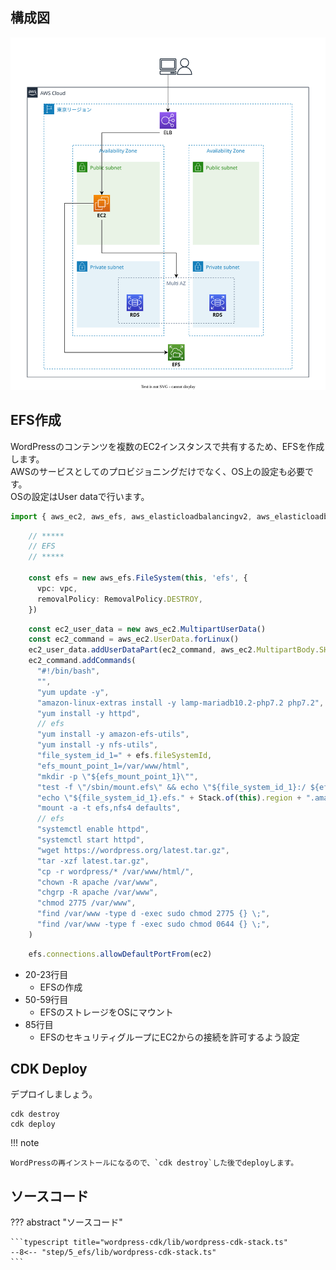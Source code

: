 ## 構成図

![](images/architectuture-efs.drawio.svg)

## EFS作成

WordPressのコンテンツを複数のEC2インスタンスで共有するため、EFSを作成します。  
AWSのサービスとしてのプロビジョニングだけでなく、OS上の設定も必要です。  
OSの設定はUser dataで行います。

```typescript title="wordpress-cdk/lib/wordpress-cdk-stack.ts" linenums="1"
import { aws_ec2, aws_efs, aws_elasticloadbalancingv2, aws_elasticloadbalancingv2_targets, aws_iam, aws_rds, CfnOutput, RemovalPolicy, Stack, StackProps } from 'aws-cdk-lib';
```
```typescript linenums="16"
    // *****
    // EFS
    // *****

    const efs = new aws_efs.FileSystem(this, 'efs', {
      vpc: vpc,
      removalPolicy: RemovalPolicy.DESTROY,
    })
```
```typescript hl_lines="10-19" linenums="41"
    const ec2_user_data = new aws_ec2.MultipartUserData()
    const ec2_command = aws_ec2.UserData.forLinux()
    ec2_user_data.addUserDataPart(ec2_command, aws_ec2.MultipartBody.SHELL_SCRIPT, true)
    ec2_command.addCommands(
      "#!/bin/bash",
      "",
      "yum update -y",
      "amazon-linux-extras install -y lamp-mariadb10.2-php7.2 php7.2",
      "yum install -y httpd",
      // efs
      "yum install -y amazon-efs-utils",
      "yum install -y nfs-utils",
      "file_system_id_1=" + efs.fileSystemId,
      "efs_mount_point_1=/var/www/html",
      "mkdir -p \"${efs_mount_point_1}\"",
      "test -f \"/sbin/mount.efs\" && echo \"${file_system_id_1}:/ ${efs_mount_point_1} efs defaults,_netdev\" >> /etc/fstab || " +
      "echo \"${file_system_id_1}.efs." + Stack.of(this).region + ".amazonaws.com:/ ${efs_mount_point_1} nfs4 nfsvers=4.1,rsize=1048576,wsize=1048576,hard,timeo=600,retrans=2,noresvport,_netdev 0 0\" >> /etc/fstab",
      "mount -a -t efs,nfs4 defaults",
      // efs
      "systemctl enable httpd",
      "systemctl start httpd",
      "wget https://wordpress.org/latest.tar.gz",
      "tar -xzf latest.tar.gz",
      "cp -r wordpress/* /var/www/html/",
      "chown -R apache /var/www",
      "chgrp -R apache /var/www",
      "chmod 2775 /var/www",
      "find /var/www -type d -exec sudo chmod 2775 {} \;",
      "find /var/www -type f -exec sudo chmod 0644 {} \;",
    )
```
```typescript linenums="85"
    efs.connections.allowDefaultPortFrom(ec2)
```

* 20-23行目
    * EFSの作成
* 50-59行目
    * EFSのストレージをOSにマウント
* 85行目
    * EFSのセキュリティグループにEC2からの接続を許可するよう設定

## CDK Deploy

デプロイしましょう。

```terminal title="ターミナル"
cdk destroy
cdk deploy
```

!!! note

    WordPressの再インストールになるので、`cdk destroy`した後でdeployします。


## ソースコード

??? abstract "ソースコード"

    ```typescript title="wordpress-cdk/lib/wordpress-cdk-stack.ts"
    --8<-- "step/5_efs/lib/wordpress-cdk-stack.ts"
    ```
